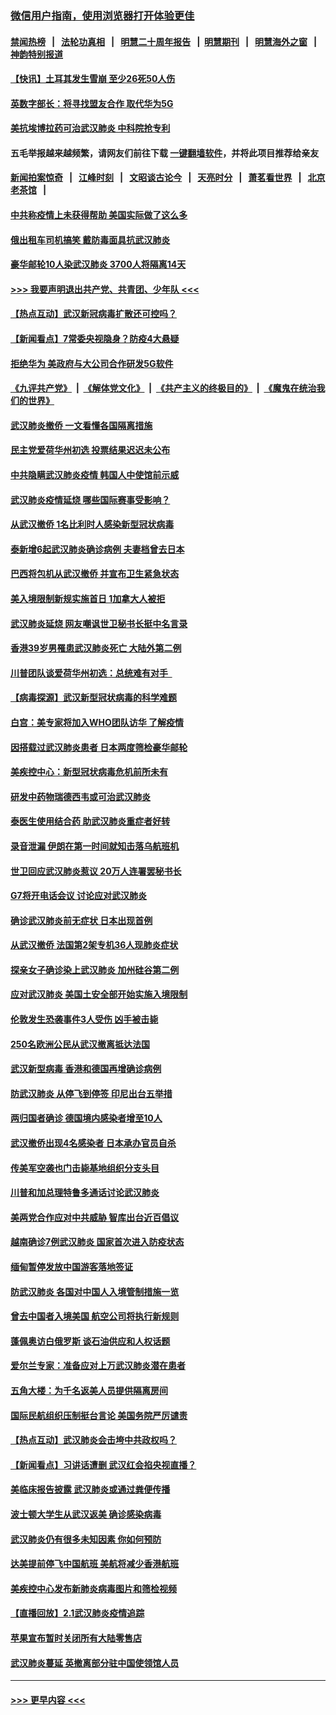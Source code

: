 ### [微信用户指南，使用浏览器打开体验更佳](https://github.com/gfw-breaker/banned-news1/blob/master/indexes/wechat-guide.md?t=0)
#### [禁闻热榜](热点新闻.md?t=0)  &nbsp;&nbsp;|&nbsp;&nbsp; [法轮功真相](https://github.com/gfw-breaker/truth/blob/master/README.md?t=0) &nbsp;&nbsp;|&nbsp;&nbsp; [明慧二十周年报告](https://github.com/gfw-breaker/mh-reports/blob/master/README.md?t=0) &nbsp;&nbsp;|&nbsp;&nbsp;[明慧期刊](https://github.com/gfw-breaker/mh-qikan) &nbsp;&nbsp;|&nbsp;&nbsp; [明慧海外之窗](https://github.com/gfw-breaker/mh-news/blob/master/README.md?t=0) &nbsp;&nbsp;|&nbsp;&nbsp; [神韵特别报道](https://github.com/gfw-breaker/mh-news/blob/master/shenyun.md?t=0)
#### [【快讯】土耳其发生雪崩 至少26死50人伤](../pages/nsc418/n11846680.md?t=02060033) 
#### [英数字部长：将寻找盟友合作 取代华为5G](../pages/nsc418/n11846485.md?t=02060033) 
#### [美抗埃博拉药可治武汉肺炎 中科院抢专利](../pages/nsc418/n11846409.md?t=02060033) 
#### 五毛举报越来越频繁，请网友们前往下载 [一键翻墙软件](https://github.com/gfw-breaker/ssr-accounts)，并将此项目推荐给亲友
#### [新闻拍案惊奇](https://github.com/gfw-breaker/banned-news1/blob/master/pages/link4.md) &nbsp;&nbsp;|&nbsp;&nbsp; [江峰时刻](https://github.com/gfw-breaker/banned-news1/blob/master/pages/link4.md) &nbsp;&nbsp;|&nbsp;&nbsp; [文昭谈古论今](https://github.com/gfw-breaker/banned-news1/blob/master/pages/link4.md) &nbsp;&nbsp;|&nbsp;&nbsp; [天亮时分](https://github.com/gfw-breaker/banned-news1/blob/master/pages/link4.md) &nbsp;&nbsp;|&nbsp;&nbsp; [萧茗看世界](https://github.com/gfw-breaker/banned-news1/blob/master/pages/link4.md) &nbsp;&nbsp;|&nbsp;&nbsp; [北京老茶馆](https://github.com/gfw-breaker/banned-news1/blob/master/pages/link4.md) &nbsp;&nbsp;|&nbsp;&nbsp; 
#### [中共称疫情上未获得帮助 美国实际做了这么多](../pages/nsc418/n11846008.md?t=02060033) 
#### [俄出租车司机搞笑 戴防毒面具抗武汉肺炎](../pages/nsc418/n11845703.md?t=02060033) 
#### [豪华邮轮10人染武汉肺炎 3700人将隔离14天](../pages/nsc418/n11845543.md?t=02060033) 
#### [>>> 我要声明退出共产党、共青团、少年队 <<<](https://github.com/begood0513/goodnews/blob/master/quit/letter.md) 
#### [【热点互动】武汉新冠病毒扩散还可控吗？](../pages/nsc418/n11844750.md?t=02060033) 
#### [【新闻看点】7常委央视隐身？防疫4大悬疑](../pages/nsc418/n11844611.md?t=02060033) 
#### [拒绝华为 美政府与大公司合作研发5G软件](../pages/nsc418/n11844625.md?t=02060033) 
#### [《九评共产党》](https://github.com/begood0513/9ping.md/blob/master/README.md) &nbsp;|&nbsp; [《解体党文化》](../../../../jtdwh.md/blob/master/README.md)  &nbsp;|&nbsp; [《共产主义的终极目的》](../../../../gczydzjmd.md/blob/master/README.md) &nbsp;|&nbsp; [《魔鬼在统治我们的世界》](../../../../mgztzwmdsj.md/blob/master/README.md) 
#### [武汉肺炎撤侨 一文看懂各国隔离措施](../pages/nsc418/n11844216.md?t=02060033) 
#### [民主党爱荷华州初选 投票结果迟迟未公布](../pages/nsc418/n11844207.md?t=02060033) 
#### [中共隐瞒武汉肺炎疫情 韩国人中使馆前示威](../pages/nsc418/n11844084.md?t=02060033) 
#### [武汉肺炎疫情延烧 哪些国际赛事受影响？](../pages/nsc418/n11843958.md?t=02060033) 
#### [从武汉撤侨 1名比利时人感染新型冠状病毒](../pages/nsc418/n11843977.md?t=02060033) 
#### [泰新增6起武汉肺炎确诊病例 夫妻档曾去日本](../pages/nsc418/n11843900.md?t=02060033) 
#### [巴西将包机从武汉撤侨 并宣布卫生紧急状态](../pages/nsc418/n11843418.md?t=02060033) 
#### [美入境限制新规实施首日 1加拿大人被拒](../pages/nsc418/n11843058.md?t=02060033) 
#### [武汉肺炎延烧 网友嘲讽世卫秘书长挺中名言录](../pages/nsc418/n11843056.md?t=02060033) 
#### [香港39岁男罹患武汉肺炎死亡 大陆外第二例](../pages/nsc418/n11843026.md?t=02060033) 
#### [川普团队谈爱荷华州初选：总统难有对手  ](../pages/nsc418/n11842867.md?t=02060033) 
#### [【病毒探源】武汉新型冠状病毒的科学难题](../pages/nsc418/n11842176.md?t=02060033) 
#### [白宫：美专家将加入WHO团队访华 了解疫情](../pages/nsc418/n11842198.md?t=02060033) 
#### [因搭载过武汉肺炎患者 日本两度筛检豪华邮轮](../pages/nsc418/n11842447.md?t=02060033) 
#### [美疾控中心：新型冠状病毒危机前所未有](../pages/nsc418/n11842406.md?t=02060033) 
#### [研发中药物瑞德西韦或可治武汉肺炎](../pages/nsc418/n11842100.md?t=02060033) 
#### [泰医生使用结合药 助武汉肺炎重症者好转](../pages/nsc418/n11842096.md?t=02060033) 
#### [录音泄漏 伊朗在第一时间就知击落乌航班机](../pages/nsc418/n11842002.md?t=02060033) 
#### [世卫回应武汉肺炎惹议 20万人连署罢秘书长](../pages/nsc418/n11841664.md?t=02060033) 
#### [G7将开电话会议 讨论应对武汉肺炎](../pages/nsc418/n11841658.md?t=02060033) 
#### [确诊武汉肺炎前无症状 日本出现首例](../pages/nsc418/n11841567.md?t=02060033) 
#### [从武汉撤侨 法国第2架专机36人现肺炎症状](../pages/nsc418/n11841382.md?t=02060033) 
#### [探亲女子确诊染上武汉肺炎 加州硅谷第二例](../pages/nsc418/n11839784.md?t=02060033) 
#### [应对武汉肺炎 美国土安全部开始实施入境限制](../pages/nsc418/n11839729.md?t=02060033) 
#### [伦敦发生恐袭事件3人受伤 凶手被击毙](../pages/nsc418/n11839442.md?t=02060033) 
#### [250名欧洲公民从武汉撤离抵达法国](../pages/nsc418/n11839438.md?t=02060033) 
#### [武汉新型病毒 香港和德国再增确诊病例](../pages/nsc418/n11839381.md?t=02060033) 
#### [防武汉肺炎 从停飞到停签 印尼出台五举措](../pages/nsc418/n11839282.md?t=02060033) 
#### [两归国者确诊 德国境内感染者增至10人](../pages/nsc418/n11839164.md?t=02060033) 
#### [武汉撤侨出现4名感染者 日本承办官员自杀](../pages/nsc418/n11839044.md?t=02060033) 
#### [传美军空袭也门击毙基地组织分支头目](../pages/nsc418/n11839210.md?t=02060033) 
#### [川普和加总理特鲁多通话讨论武汉肺炎](../pages/nsc418/n11839128.md?t=02060033) 
#### [美两党合作应对中共威胁 智库出台近百倡议](../pages/nsc418/n11838437.md?t=02060033) 
#### [越南确诊7例武汉肺炎 国家首次进入防疫状态](../pages/nsc418/n11838860.md?t=02060033) 
#### [缅甸暂停发放中国游客落地签证](../pages/nsc418/n11838730.md?t=02060033) 
#### [防武汉肺炎 各国对中国人入境管制措施一览](../pages/nsc418/n11838726.md?t=02060033) 
#### [曾去中国者入境美国 航空公司将执行新规则](../pages/nsc418/n11838375.md?t=02060033) 
#### [蓬佩奥访白俄罗斯 谈石油供应和人权话题](../pages/nsc418/n11838242.md?t=02060033) 
#### [爱尔兰专家：准备应对上万武汉肺炎潜在患者](../pages/nsc418/n11837978.md?t=02060033) 
#### [五角大楼：为千名返美人员提供隔离房间](../pages/nsc418/n11837831.md?t=02060033) 
#### [国际民航组织压制挺台言论 美国务院严厉谴责](../pages/nsc418/n11837791.md?t=02060033) 
#### [【热点互动】武汉肺炎会击垮中共政权吗？](../pages/nsc418/n11837779.md?t=02060033) 
#### [【新闻看点】习讲话遭删 武汉红会掐央视直播？](../pages/nsc418/n11837573.md?t=02060033) 
#### [美临床报告披露 武汉肺炎或通过粪便传播](../pages/nsc418/n11837626.md?t=02060033) 
#### [波士顿大学生从武汉返美 确诊感染病毒](../pages/nsc418/n11837580.md?t=02060033) 
#### [武汉肺炎仍有很多未知因素 你如何预防](../pages/nsc418/n11837666.md?t=02060033) 
#### [达美提前停飞中国航班 美航将减少香港航班](../pages/nsc418/n11837649.md?t=02060033) 
#### [美疾控中心发布新肺炎病毒图片和筛检视频](../pages/nsc418/n11837491.md?t=02060033) 
#### [【直播回放】2.1武汉肺炎疫情追踪](../pages/nsc418/n11837232.md?t=02060033) 
#### [苹果宣布暂时关闭所有大陆零售店](../pages/nsc418/n11837097.md?t=02060033) 
#### [武汉肺炎蔓延 英撤离部分驻中国使领馆人员](../pages/nsc418/n11837061.md?t=02060033) 

----
#### [ >>> 更早内容 <<< ](../indexes/nsc418-earlier.md)
